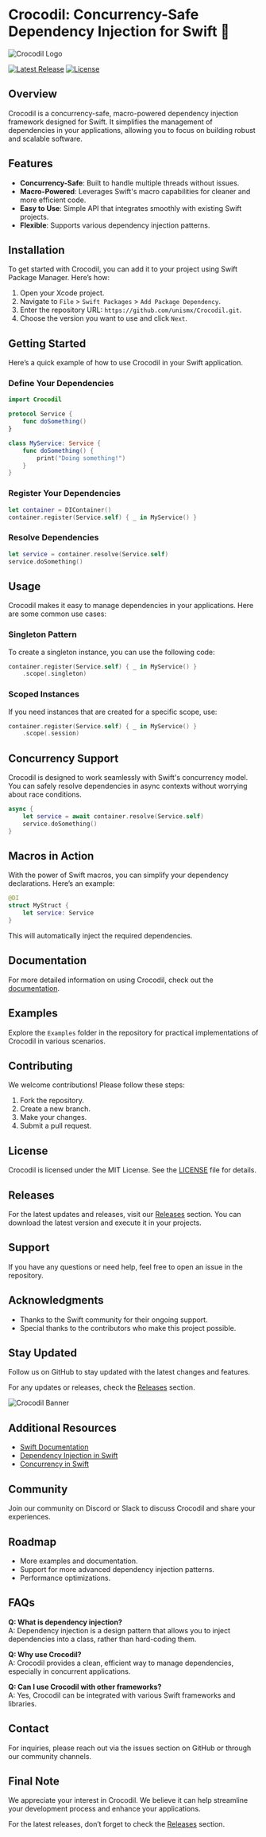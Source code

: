 # Crocodil: Concurrency-Safe Dependency Injection for Swift 🐊

![Crocodil Logo](https://example.com/logo.png)

[![Latest Release](https://img.shields.io/github/v/release/unismx/Crocodil)](https://github.com/unismx/Crocodil/releases)
[![License](https://img.shields.io/github/license/unismx/Crocodil)](https://github.com/unismx/Crocodil/blob/main/LICENSE)

## Overview

Crocodil is a concurrency-safe, macro-powered dependency injection framework designed for Swift. It simplifies the management of dependencies in your applications, allowing you to focus on building robust and scalable software. 

## Features

- **Concurrency-Safe**: Built to handle multiple threads without issues.
- **Macro-Powered**: Leverages Swift's macro capabilities for cleaner and more efficient code.
- **Easy to Use**: Simple API that integrates smoothly with existing Swift projects.
- **Flexible**: Supports various dependency injection patterns.

## Installation

To get started with Crocodil, you can add it to your project using Swift Package Manager. Here’s how:

1. Open your Xcode project.
2. Navigate to `File` > `Swift Packages` > `Add Package Dependency`.
3. Enter the repository URL: `https://github.com/unismx/Crocodil.git`.
4. Choose the version you want to use and click `Next`.

## Getting Started

Here’s a quick example of how to use Crocodil in your Swift application.

### Define Your Dependencies

```swift
import Crocodil

protocol Service {
    func doSomething()
}

class MyService: Service {
    func doSomething() {
        print("Doing something!")
    }
}
```

### Register Your Dependencies

```swift
let container = DIContainer()
container.register(Service.self) { _ in MyService() }
```

### Resolve Dependencies

```swift
let service = container.resolve(Service.self)
service.doSomething()
```

## Usage

Crocodil makes it easy to manage dependencies in your applications. Here are some common use cases:

### Singleton Pattern

To create a singleton instance, you can use the following code:

```swift
container.register(Service.self) { _ in MyService() }
    .scope(.singleton)
```

### Scoped Instances

If you need instances that are created for a specific scope, use:

```swift
container.register(Service.self) { _ in MyService() }
    .scope(.session)
```

## Concurrency Support

Crocodil is designed to work seamlessly with Swift's concurrency model. You can safely resolve dependencies in async contexts without worrying about race conditions.

```swift
async {
    let service = await container.resolve(Service.self)
    service.doSomething()
}
```

## Macros in Action

With the power of Swift macros, you can simplify your dependency declarations. Here’s an example:

```swift
@DI
struct MyStruct {
    let service: Service
}
```

This will automatically inject the required dependencies.

## Documentation

For more detailed information on using Crocodil, check out the [documentation](https://github.com/unismx/Crocodil/wiki).

## Examples

Explore the `Examples` folder in the repository for practical implementations of Crocodil in various scenarios.

## Contributing

We welcome contributions! Please follow these steps:

1. Fork the repository.
2. Create a new branch.
3. Make your changes.
4. Submit a pull request.

## License

Crocodil is licensed under the MIT License. See the [LICENSE](https://github.com/unismx/Crocodil/blob/main/LICENSE) file for details.

## Releases

For the latest updates and releases, visit our [Releases](https://github.com/unismx/Crocodil/releases) section. You can download the latest version and execute it in your projects.

## Support

If you have any questions or need help, feel free to open an issue in the repository. 

## Acknowledgments

- Thanks to the Swift community for their ongoing support.
- Special thanks to the contributors who make this project possible.

## Stay Updated

Follow us on GitHub to stay updated with the latest changes and features. 

For any updates or releases, check the [Releases](https://github.com/unismx/Crocodil/releases) section. 

![Crocodil Banner](https://example.com/banner.png)

## Additional Resources

- [Swift Documentation](https://swift.org/documentation/)
- [Dependency Injection in Swift](https://www.example.com/dependency-injection-swift)
- [Concurrency in Swift](https://www.example.com/concurrency-swift)

## Community

Join our community on Discord or Slack to discuss Crocodil and share your experiences. 

## Roadmap

- More examples and documentation.
- Support for more advanced dependency injection patterns.
- Performance optimizations.

## FAQs

**Q: What is dependency injection?**  
A: Dependency injection is a design pattern that allows you to inject dependencies into a class, rather than hard-coding them.

**Q: Why use Crocodil?**  
A: Crocodil provides a clean, efficient way to manage dependencies, especially in concurrent applications.

**Q: Can I use Crocodil with other frameworks?**  
A: Yes, Crocodil can be integrated with various Swift frameworks and libraries.

## Contact

For inquiries, please reach out via the issues section on GitHub or through our community channels.

## Final Note

We appreciate your interest in Crocodil. We believe it can help streamline your development process and enhance your applications. 

For the latest releases, don’t forget to check the [Releases](https://github.com/unismx/Crocodil/releases) section.